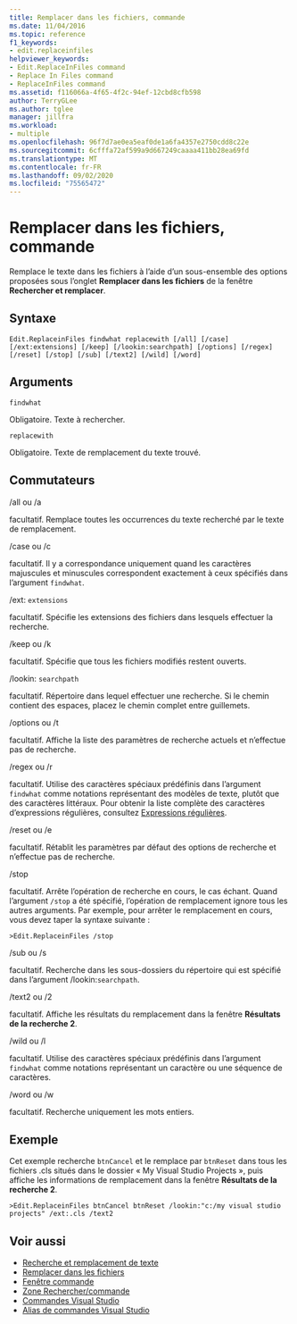 ```yaml
---
title: Remplacer dans les fichiers, commande
ms.date: 11/04/2016
ms.topic: reference
f1_keywords:
- edit.replaceinfiles
helpviewer_keywords:
- Edit.ReplaceInFiles command
- Replace In Files command
- ReplaceInFiles command
ms.assetid: f116066a-4f65-4f2c-94ef-12cbd8cfb598
author: TerryGLee
ms.author: tglee
manager: jillfra
ms.workload:
- multiple
ms.openlocfilehash: 96f7d7ae0ea5eaf0de1a6fa4357e2750cdd8c22e
ms.sourcegitcommit: 6cfffa72af599a9d667249caaaa411bb28ea69fd
ms.translationtype: MT
ms.contentlocale: fr-FR
ms.lasthandoff: 09/02/2020
ms.locfileid: "75565472"
---
```

# <a name="replace-in-files-command"></a>Remplacer dans les fichiers, commande
Remplace le texte dans les fichiers à l’aide d’un sous-ensemble des options proposées sous l’onglet **Remplacer dans les fichiers** de la fenêtre **Rechercher et remplacer**.

## <a name="syntax"></a>Syntaxe

```
Edit.ReplaceinFiles findwhat replacewith [/all] [/case]
[/ext:extensions] [/keep] [/lookin:searchpath] [/options] [/regex]
[/reset] [/stop] [/sub] [/text2] [/wild] [/word]
```

## <a name="arguments"></a>Arguments
`findwhat`

Obligatoire. Texte à rechercher.

`replacewith`

Obligatoire. Texte de remplacement du texte trouvé.

## <a name="switches"></a>Commutateurs
/all ou /a

facultatif. Remplace toutes les occurrences du texte recherché par le texte de remplacement.

/case ou /c

facultatif. Il y a correspondance uniquement quand les caractères majuscules et minuscules correspondent exactement à ceux spécifiés dans l’argument `findwhat`.

/ext: `extensions`

facultatif. Spécifie les extensions des fichiers dans lesquels effectuer la recherche.

/keep ou /k

facultatif. Spécifie que tous les fichiers modifiés restent ouverts.

/lookin: `searchpath`

facultatif. Répertoire dans lequel effectuer une recherche. Si le chemin contient des espaces, placez le chemin complet entre guillemets.

/options ou /t

facultatif. Affiche la liste des paramètres de recherche actuels et n’effectue pas de recherche.

/regex ou /r

facultatif. Utilise des caractères spéciaux prédéfinis dans l’argument `findwhat` comme notations représentant des modèles de texte, plutôt que des caractères littéraux. Pour obtenir la liste complète des caractères d’expressions régulières, consultez [Expressions régulières](../../ide/using-regular-expressions-in-visual-studio.md).

/reset ou /e

facultatif. Rétablit les paramètres par défaut des options de recherche et n’effectue pas de recherche.

/stop

facultatif. Arrête l’opération de recherche en cours, le cas échant. Quand l’argument `/stop` a été spécifié, l’opération de remplacement ignore tous les autres arguments. Par exemple, pour arrêter le remplacement en cours, vous devez taper la syntaxe suivante :

```
>Edit.ReplaceinFiles /stop
```

/sub ou /s

facultatif. Recherche dans les sous-dossiers du répertoire qui est spécifié dans l’argument /lookin:`searchpath`.

/text2 ou /2

facultatif. Affiche les résultats du remplacement dans la fenêtre **Résultats de la recherche 2**.

/wild ou /l

facultatif. Utilise des caractères spéciaux prédéfinis dans l’argument `findwhat` comme notations représentant un caractère ou une séquence de caractères.

/word ou /w

facultatif. Recherche uniquement les mots entiers.

## <a name="example"></a>Exemple
Cet exemple recherche `btnCancel` et le remplace par `btnReset` dans tous les fichiers .cls situés dans le dossier « My Visual Studio Projects », puis affiche les informations de remplacement dans la fenêtre **Résultats de la recherche 2**.

```
>Edit.ReplaceinFiles btnCancel btnReset /lookin:"c:/my visual studio projects" /ext:.cls /text2
```

## <a name="see-also"></a>Voir aussi

- [Recherche et remplacement de texte](../../ide/finding-and-replacing-text.md)
- [Remplacer dans les fichiers](../../ide/replace-in-files.md)
- [Fenêtre commande](../../ide/reference/command-window.md)
- [Zone Rechercher/commande](../../ide/find-command-box.md)
- [Commandes Visual Studio](../../ide/reference/visual-studio-commands.md)
- [Alias de commandes Visual Studio](../../ide/reference/visual-studio-command-aliases.md)
